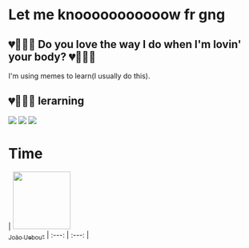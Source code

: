 <h1> Let me knooooooooooow fr gng</h1>

<h2> 💔🌹🪫💀 Do you love the way I do when I'm lovin' your body? 💔🌹🪫💀 </h2>
<p>I'm using memes to learn(I usually do this).</p>

## 💔🌹🪫💀 lerarning 
<div> 
<img src="https://img.shields.io/badge/Let%20-%20blue">
<img src="https://img.shields.io/badge/Me%20-%20red">
<img src="https://img.shields.io/badge/Know%20-%20green">
</div>

# Time

| [<img loading="lazy" src="https://avatars.githubusercontent.com/u/207632200?v=4" width=115><br><sub>João Uebou"</sub>](https://github.com/LULUfinder)
| :---: | :---: |
